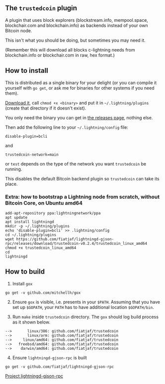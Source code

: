## The `trustedcoin` plugin

A plugin that uses block explorers (blockstream.info, mempool.space, blockchair.com and blockchain.info) as backends instead of your own Bitcoin node.

This isn't what you should be doing, but sometimes you may need it.

(Remember this will download all blocks c-lightning needs from blockchain.info or blockchair.com in raw, hex format.)

## How to install

This is distributed as a single binary for your delight (or you can compile it yourself with `go get`, or ask me for binaries for other systems if you need them).

[Download it](https://github.com/fiatjaf/trustedcoin/releases), call `chmod +x <binary>` and put it in `~/.lightning/plugins` (create that directory if it doesn't exist).

You only need the binary you can get in [the releases page](https://github.com/fiatjaf/trustedcoin/releases), nothing else.

Then add the following line to your `~/.lightning/config` file:

```
disable-plugin=bcli
```

and 

```
trustedcoin-network=main
```

or `test` depends on the type of the network you want `trustedcoin` be running.

This disables the default Bitcoin backend plugin so `trustedcoin` can take its place.

### Extra: how to bootstrap a Lightning node from scratch, without Bitcoin Core, on Ubuntu amd64

```
add-apt-repository ppa:lightningnetwork/ppa
apt update
apt install lightningd
mkdir -p ~/.lightning/plugins
echo 'disable-plugin=bcli' >> .lightning/config
cd ~/.lightning/plugins
wget https://github.com/fiatjaf/lightningd-gjson-rpc/releases/download/trustedcoin-v0.2.4/trustedcoin_linux_amd64
chmod +x trustedcoin_linux_amd64
cd
lightningd
```

## How to build

1. Install `gox` 

```
go get -v github.com/mitchellh/gox
```

2. Ensure `gox` is visible, i.e. presents in your `$PATH`. Assuming that you have set up `$GOPATH`, your `PATH` has to have additional location `$GOPATH/bin`.

3. Run `make` inside `trustedcoin` directory. The `gox` should log build process as it shown below.

```
-->       linux/386: github.com/fiatjaf/trustedcoin
-->       linux/arm: github.com/fiatjaf/trustedcoin
-->     linux/amd64: github.com/fiatjaf/trustedcoin
-->   freebsd/amd64: github.com/fiatjaf/trustedcoin
-->    darwin/amd64: github.com/fiatjaf/trustedcoin
```

4. Ensure `lightningd-gjson-rpc` is built

```
go get -v github.com/fiatjaf/lightningd-gjson-rpc
```

[Project lightningd-gjson-rpc](https://pkg.go.dev/github.com/fiatjaf/lightningd-gjson-rpc/plugin?tab=doc)

